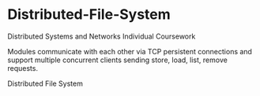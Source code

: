 # Distributed-File-System

Distributed Systems and Networks Individual Coursework 

Modules  communicate with each other via TCP persistent connections and support multiple concurrent clients sending store, load, list, remove requests.

Distributed File System 

